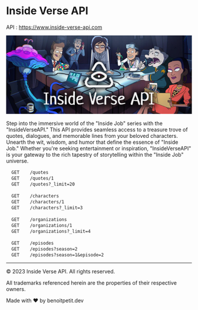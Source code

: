 # Inside Verse API

API : https://www.inside-verse-api.com

![Inside Verse API](/public/header.webp)

Step into the immersive world of the "Inside Job" series with the "InsideVerseAPI." This API provides seamless access to a treasure trove of quotes, dialogues, and memorable lines from your beloved characters. Unearth the wit, wisdom, and humor that define the essence of "Inside Job." Whether you're seeking entertainment or inspiration, "InsideVerseAPI" is your gateway to the rich tapestry of storytelling within the "Inside Job" universe.

```
  GET    /quotes
  GET    /quotes/1
  GET    /quotes?_limit=20

  GET    /characters
  GET    /characters/1
  GET    /characters?_limit=3

  GET    /organizations
  GET    /organizations/1
  GET    /organizations?_limit=4

  GET    /episodes
  GET    /episodes?season=2
  GET    /episodes?season=1&episode=2
```

---
© 2023 Inside Verse API. All rights reserved.

All trademarks referenced herein are the properties of their respective owners.

Made with ❤️ by benoitpetit.dev
